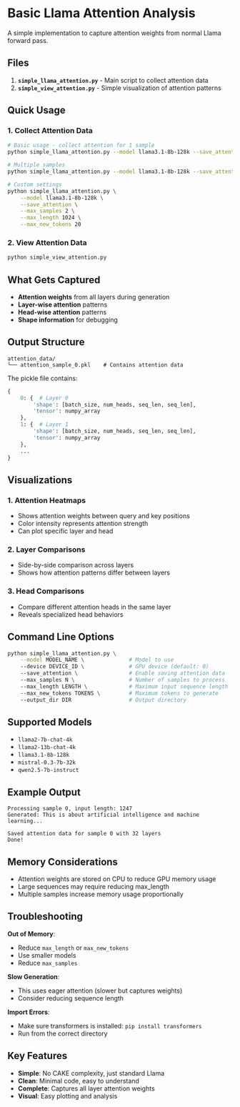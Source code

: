 # Basic Llama Attention Analysis

A simple implementation to capture attention weights from normal Llama forward pass.

## Files

1. **`simple_llama_attention.py`** - Main script to collect attention data
2. **`simple_view_attention.py`** - Simple visualization of attention patterns

## Quick Usage

### 1. Collect Attention Data

```bash
# Basic usage - collect attention for 1 sample
python simple_llama_attention.py --model llama3.1-8b-128k --save_attention

# Multiple samples
python simple_llama_attention.py --model llama3.1-8b-128k --save_attention --max_samples 3

# Custom settings
python simple_llama_attention.py \
    --model llama3.1-8b-128k \
    --save_attention \
    --max_samples 2 \
    --max_length 1024 \
    --max_new_tokens 20
```

### 2. View Attention Data

```bash
python simple_view_attention.py
```

## What Gets Captured

- **Attention weights** from all layers during generation
- **Layer-wise attention** patterns  
- **Head-wise attention** patterns
- **Shape information** for debugging

## Output Structure

```
attention_data/
└── attention_sample_0.pkl    # Contains attention data
```

The pickle file contains:
```python
{
    0: {  # Layer 0
        'shape': [batch_size, num_heads, seq_len, seq_len], 
        'tensor': numpy_array
    },
    1: {  # Layer 1
        'shape': [batch_size, num_heads, seq_len, seq_len], 
        'tensor': numpy_array
    },
    ...
}
```

## Visualizations

### 1. Attention Heatmaps
- Shows attention weights between query and key positions
- Color intensity represents attention strength
- Can plot specific layer and head

### 2. Layer Comparisons
- Side-by-side comparison across layers
- Shows how attention patterns differ between layers

### 3. Head Comparisons  
- Compare different attention heads in the same layer
- Reveals specialized head behaviors

## Command Line Options

```bash
python simple_llama_attention.py \
    --model MODEL_NAME \              # Model to use
    --device DEVICE_ID \              # GPU device (default: 0)
    --save_attention \                # Enable saving attention data
    --max_samples N \                 # Number of samples to process
    --max_length LENGTH \             # Maximum input sequence length
    --max_new_tokens TOKENS \         # Maximum tokens to generate
    --output_dir DIR                  # Output directory
```

## Supported Models

- `llama2-7b-chat-4k`
- `llama2-13b-chat-4k` 
- `llama3.1-8b-128k`
- `mistral-0.3-7b-32k`
- `qwen2.5-7b-instruct`

## Example Output

```
Processing sample 0, input length: 1247
Generated: This is about artificial intelligence and machine learning...

Saved attention data for sample 0 with 32 layers
Done!
```

## Memory Considerations

- Attention weights are stored on CPU to reduce GPU memory usage
- Large sequences may require reducing max_length
- Multiple samples increase memory usage proportionally

## Troubleshooting

**Out of Memory**: 
- Reduce `max_length` or `max_new_tokens`
- Use smaller models
- Reduce `max_samples`

**Slow Generation**:
- This uses eager attention (slower but captures weights)
- Consider reducing sequence length

**Import Errors**:
- Make sure transformers is installed: `pip install transformers`
- Run from the correct directory

## Key Features

- **Simple**: No CAKE complexity, just standard Llama
- **Clean**: Minimal code, easy to understand
- **Complete**: Captures all layer attention weights
- **Visual**: Easy plotting and analysis
